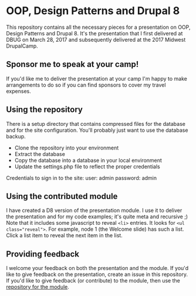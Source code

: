 # OOP, Design Patterns and Drupal 8
This repository contains all the necessary pieces for a presentation on
OOP, Design Patterns and Drupal 8. It's the presentation that I first delivered
at DBUG on March 28, 2017 and subsequently delivered at the 2017 Midwest
DrupalCamp.

## Sponsor me to speak at your camp!
If you'd like me to deliver the presentation at your camp I'm happy to make
arrangements to do so if you can find sponsors to cover my travel expenses.

## Using the repository
There is a setup directory that contains compressed files for the database
and for the site configuration. You'll probably just want to use the
database backup.

* Clone the repository into your environment
* Extract the database
* Copy the database into a database in your local environment
* Update the settings.php file to reflect the proper credentials

Credentials to sign in to the site:
user: admin
password: admin

## Using the contributed module
I have created a D8 version of the presentation module. I use it to deliver
the presentation and for my code examples; it's quite meta and recursive ;)
Note that it includes some javascript to reveal `<li>` entries. It looks for
`<ul class="reveal">`. For example, node 1 (the Welcome slide) has such a list.
Click a list item to reveal the next item in the list.

## Providing feedback
I welcome your feedback on both the presentation and the module. If you'd like
to give feedback on the presentation, create an issue in this repository. If
you'd like to give feedback (or contribute) to the module, then use the
[repository for the module](https://github.com/vegantriathlete/presentation).
